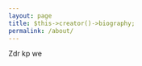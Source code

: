 ```yaml
---
layout: page
title: $this->creator()->biography;
permalink: /about/
---
```

<div class="about">
Zdr kp we
</div>